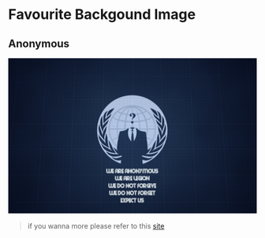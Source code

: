 # Favourite Backgound Image

## Anonymous
![ ](background-images/bg-image-anonymous.jpg)

> if you wanna more please refer to this [site](https://wall.alphacoders.com/by_sub_category.php?id=210573&name=%E5%8C%BF%E5%90%8D%E8%80%85+%E5%A3%81%E7%BA%B8&lang=Chinese)
